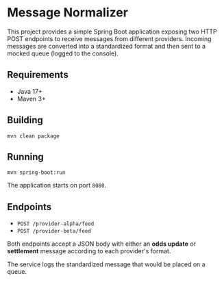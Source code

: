 # Message Normalizer

This project provides a simple Spring Boot application exposing two HTTP POST endpoints to receive messages from different providers. Incoming messages are converted into a standardized format and then sent to a mocked queue (logged to the console).

## Requirements
- Java 17+
- Maven 3+

## Building
```
mvn clean package
```

## Running
```
mvn spring-boot:run
```

The application starts on port `8080`.

## Endpoints
- `POST /provider-alpha/feed`
- `POST /provider-beta/feed`

Both endpoints accept a JSON body with either an **odds update** or **settlement** message according to each provider's format.

The service logs the standardized message that would be placed on a queue.
